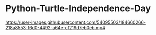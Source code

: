 # Python-Turtle-Independence-Day




https://user-images.githubusercontent.com/54095503/184660266-218a8553-f6d0-4492-a64e-cf219d7eb0eb.mp4

